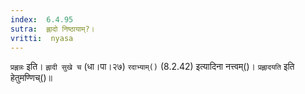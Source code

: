 ```yaml
---
index:  6.4.95
sutra:  ह्लादो निष्ठायाम्?।
vritti:  nyasa
---
```


`प्रह्लन्नः` इति। `ह्लादी सुखे च` (धा।पा।२७) `रदाभ्याम्()` (8.2.42) इत्यादिना नत्त्वम्()। `प्रह्लादयति` इति हेतुमण्णिच्()॥
